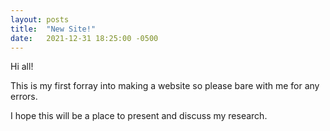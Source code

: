 ```yaml
---
layout: posts
title:  "New Site!"
date:   2021-12-31 18:25:00 -0500
---
```

Hi all!

This is my first forray into making a website so please bare with me for any errors.

I hope this will be a place to present and discuss my research.